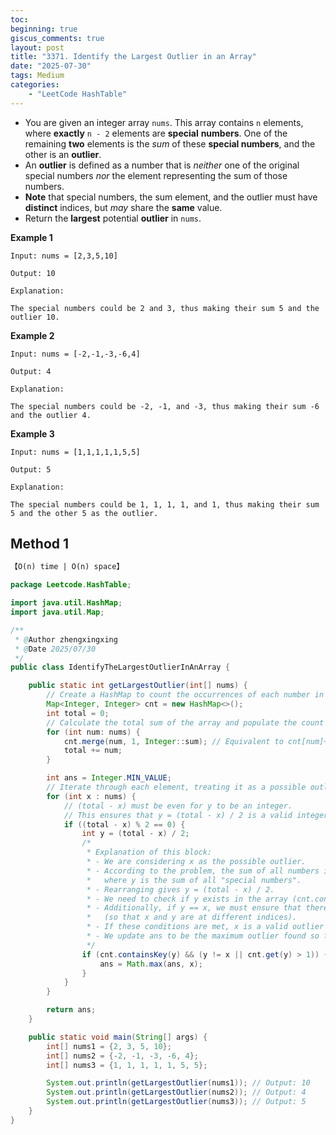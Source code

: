 ```yaml
---
toc:
beginning: true
giscus_comments: true
layout: post
title: "3371. Identify the Largest Outlier in an Array"
date: "2025-07-30"
tags: Medium
categories:
    - "LeetCode HashTable"
---
```



- You are given an integer array `nums`. This array contains `n` elements, where **exactly** `n - 2` elements are **special** **numbers**. One of the remaining **two** elements is the *sum* of these **special numbers**, and the other is an **outlier**.
- An **outlier** is defined as a number that is *neither* one of the original special numbers *nor* the element representing the sum of those numbers.
- **Note** that special numbers, the sum element, and the outlier must have **distinct** indices, but *may* share the **same** value.
- Return the **largest** potential **outlier** in `nums`.

**Example 1**

```
Input: nums = [2,3,5,10]

Output: 10

Explanation:

The special numbers could be 2 and 3, thus making their sum 5 and the outlier 10.
```

**Example 2**

```
Input: nums = [-2,-1,-3,-6,4]

Output: 4

Explanation:

The special numbers could be -2, -1, and -3, thus making their sum -6 and the outlier 4.
```

**Example 3**

```
Input: nums = [1,1,1,1,1,5,5]

Output: 5

Explanation:

The special numbers could be 1, 1, 1, 1, and 1, thus making their sum 5 and the other 5 as the outlier.
```

## Method 1

```tex
【O(n) time | O(n) space】
```

```java
package Leetcode.HashTable;

import java.util.HashMap;
import java.util.Map;

/**
 * @Author zhengxingxing
 * @Date 2025/07/30
 */
public class IdentifyTheLargestOutlierInAnArray {

    public static int getLargestOutlier(int[] nums) {
        // Create a HashMap to count the occurrences of each number in the array.
        Map<Integer, Integer> cnt = new HashMap<>();
        int total = 0;
        // Calculate the total sum of the array and populate the count map.
        for (int num: nums) {
            cnt.merge(num, 1, Integer::sum); // Equivalent to cnt[num]++
            total += num;
        }

        int ans = Integer.MIN_VALUE;
        // Iterate through each element, treating it as a possible outlier.
        for (int x : nums) {
            // (total - x) must be even for y to be an integer.
            // This ensures that y = (total - x) / 2 is a valid integer.
            if ((total - x) % 2 == 0) {
                int y = (total - x) / 2;
                /*
                 * Explanation of this block:
                 * - We are considering x as the possible outlier.
                 * - According to the problem, the sum of all numbers is: total = 2 * y + x,
                 *   where y is the sum of all "special numbers".
                 * - Rearranging gives y = (total - x) / 2.
                 * - We need to check if y exists in the array (cnt.containsKey(y)).
                 * - Additionally, if y == x, we must ensure that there are at least two occurrences
                 *   (so that x and y are at different indices).
                 * - If these conditions are met, x is a valid outlier candidate.
                 * - We update ans to be the maximum outlier found so far.
                 */
                if (cnt.containsKey(y) && (y != x || cnt.get(y) > 1)) {
                    ans = Math.max(ans, x);
                }
            }
        }

        return ans;
    }

    public static void main(String[] args) {
        int[] nums1 = {2, 3, 5, 10};
        int[] nums2 = {-2, -1, -3, -6, 4};
        int[] nums3 = {1, 1, 1, 1, 1, 5, 5};

        System.out.println(getLargestOutlier(nums1)); // Output: 10
        System.out.println(getLargestOutlier(nums2)); // Output: 4
        System.out.println(getLargestOutlier(nums3)); // Output: 5
    }
}

```





